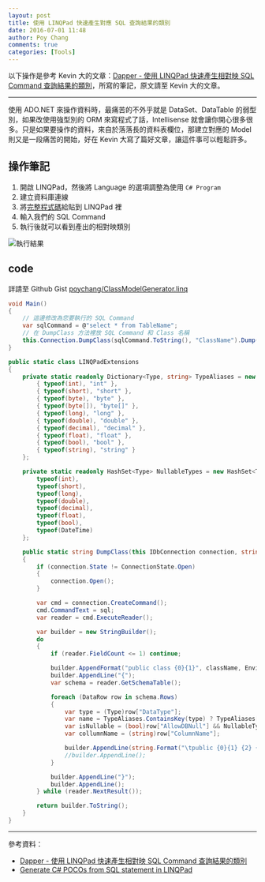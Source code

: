 ```yaml
---
layout: post
title: 使用 LINQPad 快速產生對應 SQL 查詢結果的類別
date: 2016-07-01 11:48
author: Poy Chang
comments: true
categories: [Tools]
---
```

以下操作是參考 Kevin 大的文章：[Dapper - 使用 LINQPad 快速產生相對映 SQL Command 查詢結果的類別](http://kevintsengtw.blogspot.tw/2015/10/dapper-linqpad-sql-command.html)，所寫的筆記，原文請至 Kevin 大的文章。

----------

使用 ADO.NET 來操作資料時，最痛苦的不外乎就是 DataSet、DataTable 的弱型別，如果改使用強型別的 ORM 來寫程式了話，Intellisense 就會讓你開心很多很多。只是如果要操作的資料，來自於落落長的資料表欄位，那建立對應的 Model 則又是一段痛苦的開始，好在 Kevin 大寫了篇好文章，讓這件事可以輕鬆許多。

## 操作筆記

1. 開啟 LINQPad，然後將 Language 的選項調整為使用 `C# Program`
2. 建立資料庫連線
3. 將[完整程式碼](#code)給貼到 LINQPad 裡
4. 輸入我們的 SQL Command
5. 執行後就可以看到產出的相對映類別

![執行結果](http://i.imgur.com/f4ziPc1.png)

## code

詳請至 Github Gist [poychang/ClassModelGenerator.linq](https://gist.github.com/poychang/945448b1ce77873608f649d256648bb1)

```cs
void Main()
{
	// 這邊修改為您要執行的 SQL Command
	var sqlCommand = @"select * from TableName";
	// 在 DumpClass 方法裡放 SQL Command 和 Class 名稱
	this.Connection.DumpClass(sqlCommand.ToString(), "ClassName").Dump();
}

public static class LINQPadExtensions
{
	private static readonly Dictionary<Type, string> TypeAliases = new Dictionary<Type, string> {
		{ typeof(int), "int" },
		{ typeof(short), "short" },
		{ typeof(byte), "byte" },
		{ typeof(byte[]), "byte[]" },
		{ typeof(long), "long" },
		{ typeof(double), "double" },
		{ typeof(decimal), "decimal" },
		{ typeof(float), "float" },
		{ typeof(bool), "bool" },
		{ typeof(string), "string" }
	};

	private static readonly HashSet<Type> NullableTypes = new HashSet<Type> {
		typeof(int),
		typeof(short),
		typeof(long),
		typeof(double),
		typeof(decimal),
		typeof(float),
		typeof(bool),
		typeof(DateTime)
	};

	public static string DumpClass(this IDbConnection connection, string sql, string className = "Info")
	{
		if (connection.State != ConnectionState.Open)
		{
			connection.Open();
		}

		var cmd = connection.CreateCommand();
		cmd.CommandText = sql;
		var reader = cmd.ExecuteReader();

		var builder = new StringBuilder();
		do
		{
			if (reader.FieldCount <= 1) continue;

			builder.AppendFormat("public class {0}{1}", className, Environment.NewLine);
			builder.AppendLine("{");
			var schema = reader.GetSchemaTable();

			foreach (DataRow row in schema.Rows)
			{
				var type = (Type)row["DataType"];
				var name = TypeAliases.ContainsKey(type) ? TypeAliases[type] : type.Name;
				var isNullable = (bool)row["AllowDBNull"] && NullableTypes.Contains(type);
				var collumnName = (string)row["ColumnName"];

				builder.AppendLine(string.Format("\tpublic {0}{1} {2} {{ get; set; }}", name, isNullable ? "?" : string.Empty, collumnName));
				//builder.AppendLine();
			}

			builder.AppendLine("}");
			builder.AppendLine();
		} while (reader.NextResult());

		return builder.ToString();
	}
}
```

----------

參考資料：

* [Dapper - 使用 LINQPad 快速產生相對映 SQL Command 查詢結果的類別](http://kevintsengtw.blogspot.tw/2015/10/dapper-linqpad-sql-command.html)
* [Generate C# POCOs from SQL statement in LINQPad](http://www.necronet.org/archive/2012/10/09/generate-c-pocos-from-sql-statement-in-linqpad.aspx/)